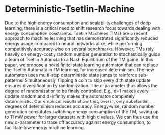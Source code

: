 # Deterministic-Tsetlin-Machine
Due to the high energy consumption and scalability challenges of deep learning, there is a critical need to shift research focus towards dealing with energy consumption constraints. Tsetlin Machines (TMs) are a recent approach to machine learning that has demonstrated significantly reduced energy usage compared to neural networks alike, while performing competitively accuracy-wise on several benchmarks. However, TMs rely heavily on energy-costly random number generation to stochastically guide a team of Tsetlin Automata to a Nash Equilibrium of the TM game. In this paper, we propose a novel finite-state learning automaton that can replace the Tsetlin Automata in TM learning, for increased determinism. The new automaton uses multi-step deterministic state jumps to reinforce sub-patterns. Simultaneously, flipping a coin to skip every d'th state update ensures diversification by randomization. The d-parameter thus allows the degree of randomization to be finely controlled. E.g., d=1 makes every update random and d=infinity makes the automaton completely deterministic. Our empirical results show that, overall, only substantial degrees of determinism reduces accuracy. Energy-wise, random number generation constitutes switching energy consumption of the TM, saving up to 11 mW power for larger datasets with high d values. We can thus use the new d-parameter to trade off accuracy against energy consumption, to facilitate low-energy machine learning.
